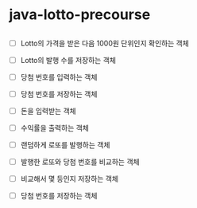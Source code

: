 # java-lotto-precourse

## 

- [ ] Lotto의 가격을 받은 다음 1000원 단위인지 확인하는 객체

- [ ] Lotto의 발행 수를 저장하는 객체 

- [ ] 당첨 번호를 입력하는 객체

- [ ] 당첨 번호를 저장하는 객체 

- [ ] 돈을 입력받는 객체

- [ ] 수익률을 출력하는 객체 

- [ ] 랜덤하게 로또를 발행하는 객체 

- [ ] 발행한 로또와 당첨 번호를 비교하는 객체

- [ ] 비교해서 몇 등인지 저장하는 객체 

- [ ] 당첨 번호를 저장하는 객체

